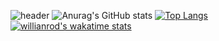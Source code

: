 ![header](https://capsule-render.vercel.app/api?type=wave&color=timeAuto&height=300&section=header&text=habinkim&fontSize=90)
![Anurag's GitHub stats](https://github-readme-stats.vercel.app/api?username=habinkim&show_icons=true&theme=radical)
[![Top Langs](https://github-readme-stats.vercel.app/api/top-langs/?username=habinkim&layout=compact)](https://github.com/anuraghazra/github-readme-stats)
[![willianrod's wakatime stats](https://github-readme-stats.vercel.app/api/wakatime?username=habin)](https://github.com/anuraghazra/github-readme-stats)
